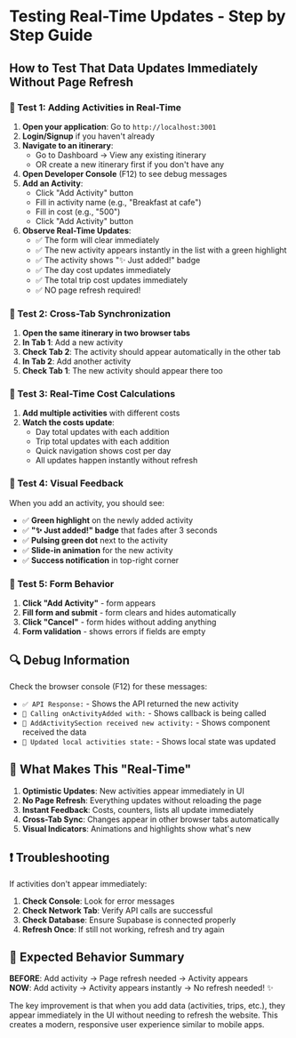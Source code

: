 # Testing Real-Time Updates - Step by Step Guide

## How to Test That Data Updates Immediately Without Page Refresh

### 🧪 Test 1: Adding Activities in Real-Time

1. **Open your application**: Go to `http://localhost:3001`
2. **Login/Signup** if you haven't already
3. **Navigate to an itinerary**: 
   - Go to Dashboard → View any existing itinerary
   - OR create a new itinerary first if you don't have any
4. **Open Developer Console** (F12) to see debug messages
5. **Add an Activity**:
   - Click "Add Activity" button
   - Fill in activity name (e.g., "Breakfast at cafe")  
   - Fill in cost (e.g., "500")
   - Click "Add Activity" button
6. **Observe Real-Time Updates**:
   - ✅ The form will clear immediately
   - ✅ The new activity appears instantly in the list with a green highlight
   - ✅ The activity shows "✨ Just added!" badge
   - ✅ The day cost updates immediately
   - ✅ The total trip cost updates immediately
   - ✅ NO page refresh required!

### 🧪 Test 2: Cross-Tab Synchronization

1. **Open the same itinerary in two browser tabs**
2. **In Tab 1**: Add a new activity
3. **Check Tab 2**: The activity should appear automatically in the other tab
4. **In Tab 2**: Add another activity  
5. **Check Tab 1**: The new activity should appear there too

### 🧪 Test 3: Real-Time Cost Calculations

1. **Add multiple activities** with different costs
2. **Watch the costs update**:
   - Day total updates with each addition
   - Trip total updates with each addition
   - Quick navigation shows cost per day
   - All updates happen instantly without refresh

### 🧪 Test 4: Visual Feedback

When you add an activity, you should see:
- ✅ **Green highlight** on the newly added activity
- ✅ **"✨ Just added!" badge** that fades after 3 seconds  
- ✅ **Pulsing green dot** next to the activity
- ✅ **Slide-in animation** for the new activity
- ✅ **Success notification** in top-right corner

### 🧪 Test 5: Form Behavior

1. **Click "Add Activity"** - form appears
2. **Fill form and submit** - form clears and hides automatically
3. **Click "Cancel"** - form hides without adding anything
4. **Form validation** - shows errors if fields are empty

## 🔍 Debug Information

Check the browser console (F12) for these messages:
- `✅ API Response:` - Shows the API returned the new activity
- `🔄 Calling onActivityAdded with:` - Shows callback is being called
- `🎯 AddActivitySection received new activity:` - Shows component received the data
- `🔄 Updated local activities state:` - Shows local state was updated

## 🚀 What Makes This "Real-Time"

1. **Optimistic Updates**: New activities appear immediately in UI
2. **No Page Refresh**: Everything updates without reloading the page
3. **Instant Feedback**: Costs, counters, lists all update immediately  
4. **Cross-Tab Sync**: Changes appear in other browser tabs automatically
5. **Visual Indicators**: Animations and highlights show what's new

## ❗ Troubleshooting

If activities don't appear immediately:

1. **Check Console**: Look for error messages
2. **Check Network Tab**: Verify API calls are successful
3. **Check Database**: Ensure Supabase is connected properly
4. **Refresh Once**: If still not working, refresh and try again

## 🎯 Expected Behavior Summary

**BEFORE**: Add activity → Page refresh needed → Activity appears  
**NOW**: Add activity → Activity appears instantly → No refresh needed! ✨

The key improvement is that when you add data (activities, trips, etc.), they appear immediately in the UI without needing to refresh the website. This creates a modern, responsive user experience similar to mobile apps.
